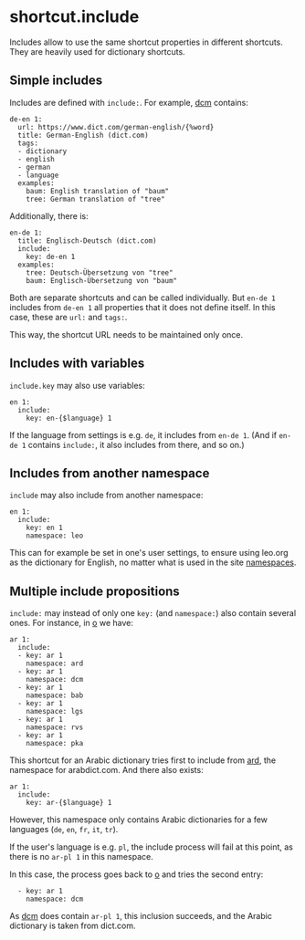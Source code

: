 # shortcut.include

Includes allow to use the same shortcut properties in different shortcuts. They are heavily used for dictionary shortcuts.

## Simple includes

Includes are defined with `include:`. For example, [dcm](https://github.com/trovu/trovu/tree/master/data/shortcuts/dcm.yml) contains:

    de-en 1:
      url: https://www.dict.com/german-english/{%word}
      title: German-English (dict.com)
      tags:
      - dictionary
      - english
      - german
      - language
      examples:
        baum: English translation of "baum"
        tree: German translation of "tree"

Additionally, there is:

    en-de 1:
      title: Englisch-Deutsch (dict.com)
      include:
        key: de-en 1
      examples:
        tree: Deutsch-Übersetzung von "tree"
        baum: Englisch-Übersetzung von "baum"

Both are separate shortcuts and can be called individually. But `en-de 1` includes from `de-en 1` all properties that it does not define itself. In this case, these are `url:` and `tags:`.

This way, the shortcut URL needs to be maintained only once.

## Includes with variables

`include.key` may also use variables:

    en 1:
      include:
        key: en-{$language} 1

If the language from settings is e.g. `de`, it includes from `en-de 1`. (And if `en-de 1` contains `include:`, it also includes from there, and so on.)

## Includes from another namespace

`include` may also include from another namespace:

    en 1:
      include:
        key: en 1
        namespace: leo

This can for example be set in one's user settings, to ensure using leo.org as the dictionary for English, no matter what is used in the site [namespaces](namespaces.md).

## Multiple include propositions

`include:` may instead of only one `key:` (and `namespace:`) also contain several ones. For instance, in [o](https://github.com/trovu/trovu/tree/master/data/shortcuts/o.yml) we have:

    ar 1:
      include:
      - key: ar 1
        namespace: ard
      - key: ar 1
        namespace: dcm
      - key: ar 1
        namespace: bab
      - key: ar 1
        namespace: lgs
      - key: ar 1
        namespace: rvs
      - key: ar 1
        namespace: pka

This shortcut for an Arabic dictionary tries first to include from [ard](https://github.com/trovu/trovu/tree/master/data/shortcuts/ard.yml), the namespace for arabdict.com. And there also exists:

    ar 1:
      include:
        key: ar-{$language} 1

However, this namespace only contains Arabic dictionaries for a few languages (`de`, `en`, `fr`, `it`, `tr`).

If the user's language is e.g. `pl`, the include process will fail at this point, as there is no `ar-pl 1` in this namespace.

In this case, the process goes back to [o](https://github.com/trovu/trovu/tree/master/data/shortcuts/o.yml) and tries the second entry:

      - key: ar 1
        namespace: dcm

As [dcm](https://github.com/trovu/trovu/tree/master/data/shortcuts/dcm.yml) does contain `ar-pl 1`, this inclusion succeeds, and the Arabic dictionary is taken from dict.com.
